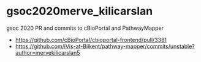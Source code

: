 # gsoc2020merve_kilicarslan
gsoc 2020 PR and commits to cBioPortal and PathwayMapper

* https://github.com/cBioPortal/cbioportal-frontend/pull/3381
* https://github.com/iVis-at-Bilkent/pathway-mapper/commits/unstable?author=mervekilicarslan5
